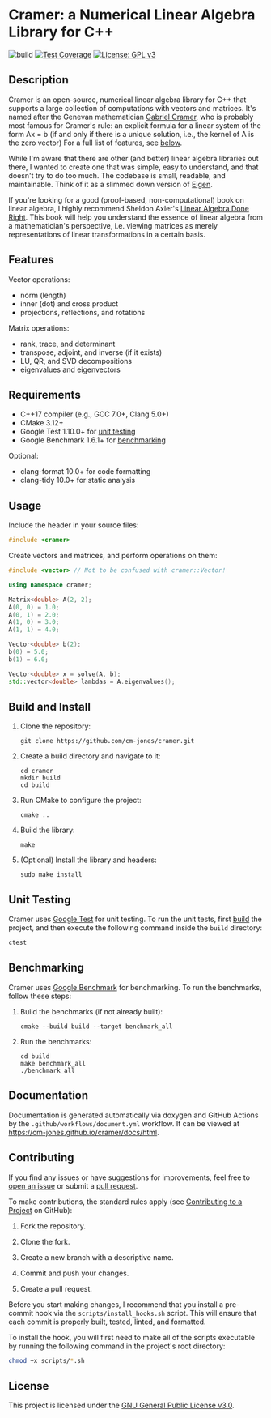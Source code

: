 # Cramer: a Numerical Linear Algebra Library for C++

![build](https://github.com/cm-jones/cramer/actions/workflows/build.yml/badge.svg)
[![Test Coverage](https://codecov.io/gh/cm-jones/cramer/branch/main/graph/badge.svg?token=fc9ee083-78b6-4e43-bf23-bfa85832df85)](https://codecov.io/gh/cm-jones/cramer)
[![License: GPL v3](https://img.shields.io/badge/License-GPLv3-blue.svg)](https://www.gnu.org/licenses/gpl-3.0)

## Description

Cramer is an open-source, numerical linear algebra library for C++ that supports a large collection of computations with vectors and matrices. It's named after the Genevan mathematician [Gabriel Cramer](https://en.wikipedia.org/wiki/Gabriel_Cramer), who is probably most famous for Cramer's rule: an explicit formula for a linear system of the form Ax = b (if and only if there is a unique solution, i.e., the kernel of A is the zero vector) For a full list of features, see [below](#features).

While I'm aware that there are other (and better) linear algebra libraries out there, I wanted to create one that was simple, easy to understand, and that doesn't try to do too much. The codebase is small, readable, and maintainable. Think of it as a slimmed down version of [Eigen](https://gitlab.com/libeigen/eigen).

If you're looking for a good (proof-based, non-computational) book on linear algebra, I highly recommend Sheldon Axler's [Linear Algebra Done Right](https://linear.axler.net/). This book will help you understand the essence of linear algebra from a mathematician's perspective, i.e. viewing matrices as merely representations of linear transformations in a certain basis.

## Features

Vector operations:

- norm (length)
- inner (dot) and cross product
- projections, reflections, and rotations

Matrix operations:

- rank, trace, and determinant
- transpose, adjoint, and inverse (if it exists)
- LU, QR, and SVD decompositions
- eigenvalues and eigenvectors

## Requirements

- C++17 compiler (e.g., GCC 7.0+, Clang 5.0+)
- CMake 3.12+
- Google Test 1.10.0+ for [unit testing](#unit-testing)
- Google Benchmark 1.6.1+ for [benchmarking](#benchmarking)

Optional:

- clang-format 10.0+ for code formatting
- clang-tidy 10.0+ for static analysis

## Usage

Include the header in your source files:

```cpp
#include <cramer>
```

Create vectors and matrices, and perform operations on them:

```cpp
#include <vector> // Not to be confused with cramer::Vector!

using namespace cramer;

Matrix<double> A(2, 2);
A(0, 0) = 1.0;
A(0, 1) = 2.0;
A(1, 0) = 3.0;
A(1, 1) = 4.0;

Vector<double> b(2);
b(0) = 5.0;
b(1) = 6.0;

Vector<double> x = solve(A, b);
std::vector<double> lambdas = A.eigenvalues();
```

## Build and Install

1. Clone the repository:
   ```
   git clone https://github.com/cm-jones/cramer.git
   ```

2. Create a build directory and navigate to it:
   ```
   cd cramer
   mkdir build
   cd build
   ```

3. Run CMake to configure the project:
   ```
   cmake ..
   ```

4. Build the library:
   ```
   make
   ```

5. (Optional) Install the library and headers:
   ```
   sudo make install
   ```

## Unit Testing

Cramer uses [Google Test](https://github.com/google/googletest) for unit testing. To run the unit tests, first [build](#build-and-install) the project, and then execute the following command inside the `build` directory:

```sh
ctest
```

## Benchmarking

Cramer uses [Google Benchmark](https://github.com/google/benchmark) for benchmarking. To run the benchmarks, follow these steps:

1. Build the benchmarks (if not already built):
   ```
   cmake --build build --target benchmark_all
   ```

2. Run the benchmarks:
   ```
   cd build
   make benchmark_all
   ./benchmark_all
   ```

## Documentation

Documentation is generated automatically via doxygen and GitHub Actions by the `.github/workflows/document.yml` workflow. It can be viewed at https://cm-jones.github.io/cramer/docs/html.

## Contributing

If you find any issues or have suggestions for improvements, feel free to [open an issue](https://github.com/cm-jones/cramer/issues/new) or submit a [pull request](https://github.com/cm-jones/cramer/compare).

To make contributions, the standard rules apply (see [Contributing to a Project](https://docs.github.com/en/get-started/exploring-projects-on-github/contributing-to-a-project) on GitHub):

1. Fork the repository.

2. Clone the fork.

3. Create a new branch with a descriptive name.

4. Commit and push your changes.

5. Create a pull request.

Before you start making changes, I recommend that you install a pre-commit hook via the `scripts/install_hooks.sh` script. This will ensure that each commit is properly built, tested, linted, and formatted.

To install the hook, you will first need to make all of the scripts executable by running the following command in the project's root directory:

```sh
chmod +x scripts/*.sh
```

## License

This project is licensed under the [GNU General Public License v3.0](LICENSE).
